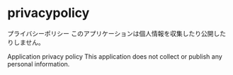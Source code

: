 # privacypolicy
プライバシーポリシー
このアプリケーションは個人情報を収集したり公開したりしません。

Application privacy policy
This application does not collect or publish any personal information.
